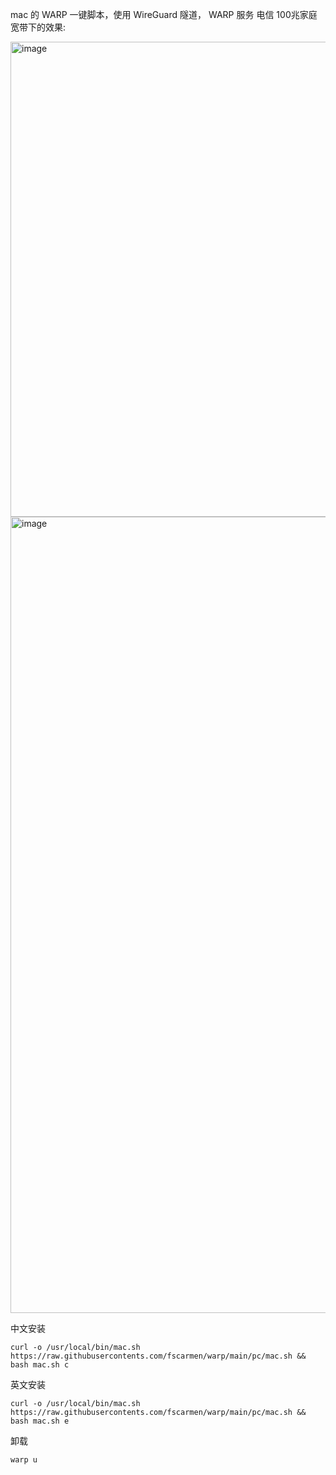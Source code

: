 mac 的 WARP 一键脚本，使用 WireGuard 隧道， WARP 服务
电信 100兆家庭宽带下的效果:

<img width="760" alt="image" src="https://user-images.githubusercontent.com/62703343/164387239-e9a271a3-681d-45fd-a97c-16db4b6c5974.png">

<img width="1274" alt="image" src="https://user-images.githubusercontent.com/62703343/164391655-60338df6-501c-4d44-82c7-6fffe453c092.png">


中文安装
```
curl -o /usr/local/bin/mac.sh https://raw.githubusercontents.com/fscarmen/warp/main/pc/mac.sh && bash mac.sh c
```

英文安装
```
curl -o /usr/local/bin/mac.sh https://raw.githubusercontents.com/fscarmen/warp/main/pc/mac.sh && bash mac.sh e
```

卸载
```
warp u
```
